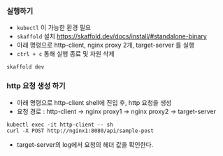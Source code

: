 ### 실행하기

- `kubectl` 이 가능한 환경 필요
- `skaffold` 설치 https://skaffold.dev/docs/install/#standalone-binary
- 아래 명령으로 http-client, nginx proxy 2개, target-server 를 실행
- `ctrl + c` 통해 실행 종료 및 자원 삭제
```shell
skaffold dev
```

### http 요청 생성 하기
- 아래 명령으로 http-client shell에 진입 후, http 요청을 생성
- 요청 경로 : http-client -> nginx proxy1 -> nginx proxy2 -> target-server
```shell
kubectl exec -it http-client -- sh
curl -X POST http://nginx1:8080/api/sample-post
```
- target-server의 log에서 요청의 헤더 값을 확인한다.



